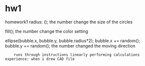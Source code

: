 # hw1
homework1
radius: (); the number change the size of the circles

fill(); the number change the color setting

ellipse(bubble.x, bubble.y, bubble.radius*2);
        bubble.x += random();
        bubble.y += random(); the number changed the moving direction
        
        runs through instructions linearly performing calculations experience: when i drew CAD file
        
        
